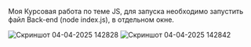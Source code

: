 Моя Курсовая работа по теме JS, для запуска необходимо запустить файл Back-end (node index.js), в отдельном окне.

![Скриншот 04-04-2025 142828](https://github.com/user-attachments/assets/1e39cba5-6d75-4347-b936-b0cad4a4bd55)
![Скриншот 04-04-2025 142842](https://github.com/user-attachments/assets/3061a520-8f70-4adf-a088-c5dadf143ff6)
